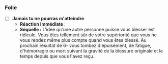 

### Folie

-   [ ] **Jamais tu ne pourras m'atteindre**
    -   **Réaction Immédiate** :
    -   **Séquelle :** L'idée qu'une autre personne puisse vous blesser est ridicule. Vous êtes tellement sûr de votre supériorité que vous ne vous rendez même plus compte quand vous êtes blessé. Au prochain résultat de 6- vous tombez d'épuisement, de fatigue, d'hémorragie ou mort suivant la gravité de la blessure originale et le temps depuis que vous l'avez reçu.